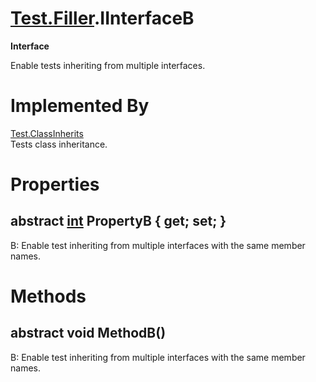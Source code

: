 # [Test.Filler](TableOfContents.Test.Filler.md).IInterfaceB

**Interface**  
  
Enable tests inheriting from multiple interfaces.  
  

# Implemented By

[Test.ClassInherits](Test.ClassInherits.md)  
Tests class inheritance.  
  
  

# Properties

## abstract [int](https://docs.microsoft.com/en-us/dotnet/api/system.int32) PropertyB { get; set; }

B: Enable test inheriting from multiple interfaces with the same member names.  
  

# Methods

## abstract void MethodB()

B: Enable test inheriting from multiple interfaces with the same member names.  
  

